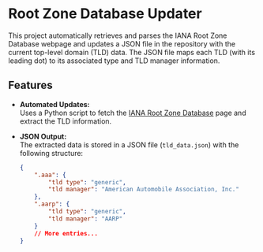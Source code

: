 # Root Zone Database Updater

This project automatically retrieves and parses the IANA Root Zone Database webpage and updates a JSON file in the repository with the current top-level domain (TLD) data. The JSON file maps each TLD (with its leading dot) to its associated type and TLD manager information.

## Features

- **Automated Updates:**  
  Uses a Python script to fetch the [IANA Root Zone Database](https://www.iana.org/domains/root/db) page and extract the TLD information.
  
- **JSON Output:**  
  The extracted data is stored in a JSON file (`tld_data.json`) with the following structure:
  
  ```json
  {
      ".aaa": {
          "tld type": "generic",
          "tld manager": "American Automobile Association, Inc."
      },
      ".aarp": {
          "tld type": "generic",
          "tld manager": "AARP"
      }
      // More entries...
  }
